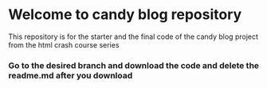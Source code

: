 # Welcome to candy blog repository

This repository is for the starter and the final code of the candy blog project from the html crash course series

### Go to the desired branch and download the code and delete the readme.md after you download